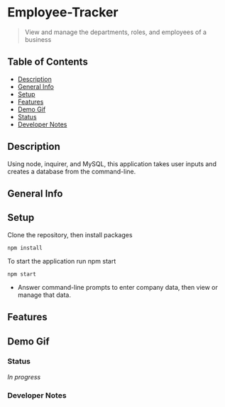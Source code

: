 # Employee-Tracker
> View and manage the departments, roles, and employees of a business 

## Table of Contents
* [Description](#Description)
* [General Info](#General-Info)
* [Setup](#Setup)
* [Features](#Features)
* [Demo Gif](#Demo-Gif)
* [Status](#Status)
* [Developer Notes](#Developer-Notes)

## Description 
Using node, inquirer, and MySQL, this application takes user inputs and creates a database from the command-line.

## General Info 


## Setup
Clone the repository, then install packages
```
npm install
```
To start the application run npm start
```
npm start
```
- Answer command-line prompts to enter company data, then view or manage that data.

## Features

## Demo Gif

### Status
_In progress_

### Developer Notes

